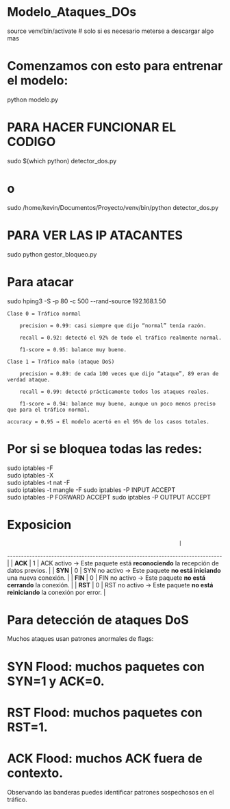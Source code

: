 # Modelo_Ataques_DOs

source venv/bin/activate # solo si es necesario meterse a descargar algo mas

# Comenzamos con esto para entrenar el modelo:
python modelo.py

# PARA HACER FUNCIONAR EL CODIGO
sudo $(which python) detector_dos.py

# o
sudo /home/kevin/Documentos/Proyecto/venv/bin/python detector_dos.py


# PARA VER LAS IP ATACANTES
sudo python gestor_bloqueo.py

# Para atacar
sudo hping3 -S -p 80 -c 500 --rand-source 192.168.1.50

    Clase 0 = Tráfico normal

        precision = 0.99: casi siempre que dijo “normal” tenía razón.

        recall = 0.92: detectó el 92% de todo el tráfico realmente normal.

        f1-score = 0.95: balance muy bueno.

    Clase 1 = Tráfico malo (ataque DoS)

        precision = 0.89: de cada 100 veces que dijo “ataque”, 89 eran de verdad ataque.

        recall = 0.99: detectó prácticamente todos los ataques reales.

        f1-score = 0.94: balance muy bueno, aunque un poco menos preciso que para el tráfico normal.

    accuracy = 0.95 → El modelo acertó en el 95% de los casos totales.

#  Por si se bloquea todas las redes:
sudo iptables -F    
sudo iptables -X    
sudo iptables -t nat -F   
sudo iptables -t mangle -F
sudo iptables -P INPUT ACCEPT    
sudo iptables -P FORWARD ACCEPT
sudo iptables -P OUTPUT ACCEPT

# Exposicion
                                                            |
------------------------------------------------------------------------------ |
| **ACK** | 1                   | ACK activo → Este paquete está **reconociendo** la recepción de datos previos. |
| **SYN** | 0                   | SYN no activo → Este paquete **no está iniciando** una nueva conexión.         |
| **FIN** | 0                   | FIN no activo → Este paquete **no está cerrando** la conexión.                 |
| **RST** | 0                   | RST no activo → Este paquete **no está reiniciando** la conexión por error.    |


# Para detección de ataques DoS

Muchos ataques usan patrones anormales de flags:

# SYN Flood: muchos paquetes con SYN=1 y ACK=0.

# RST Flood: muchos paquetes con RST=1.

# ACK Flood: muchos ACK fuera de contexto.

Observando las banderas puedes identificar patrones sospechosos en el tráfico.